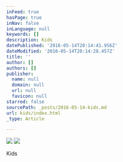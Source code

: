 ```yaml
---
inFeed: true
hasPage: true
inNav: false
inLanguage: null
keywords: []
description: Kids
datePublished: '2016-05-14T20:14:41.956Z'
dateModified: '2016-05-14T20:14:28.457Z'
title: ''
author: []
authors: []
publisher:
  name: null
  domain: null
  url: null
  favicon: null
starred: false
sourcePath: _posts/2016-05-14-kids.md
url: kids/index.html
_type: Article

---
```

![](https://the-grid-user-content.s3-us-west-2.amazonaws.com/9ad6dad1-a7eb-451b-a518-5b25b4991f15.jpg)
![](https://the-grid-user-content.s3-us-west-2.amazonaws.com/0a7662fc-7d69-467a-96ee-5a23e3adb38f.png)

Kids